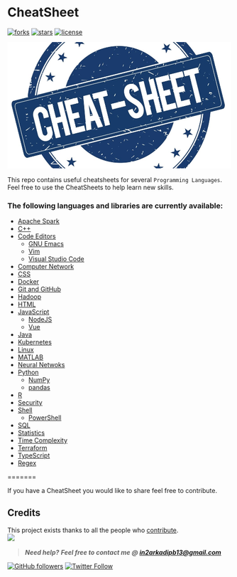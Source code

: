 # CheatSheet

[![forks](https://img.shields.io/github/forks/darkmatter18/cheatsheet?style=flat-square&label=started&logo=github)](https://github.com/darkmatter18/cheatsheet/netowrk)
[![stars](https://img.shields.io/github/stars/darkmatter18/cheatsheet?style=flat-square&logo=github)](https://github.com/darkmatter18/cheatsheet/stargazers)
[![license](https://img.shields.io/github/license/darkmatter18/cheatsheet?style=flat-square)](https://github.com/darkmatter18/cheatsheet/blob/master/LICENSE)

![logo](./images/logo.jpg)

This repo contains useful cheatsheets for several `Programming Languages`.
Feel free to use the CheatSheets to help learn new skills.

### The following languages and libraries are currently available:

- [Apache Spark](./Apache%20Spark)
- [C++](./C++)
- [Code Editors](./Code%20Editors)
  - [GNU Emacs](./Code%20Editors/GNU%20Emacs)
  - [Vim](./Code%20Editors/Vim)
  - [Visual Studio Code](./Code%20Editors/Visual%20Studio%20Code/)
- [Computer Network](./Computer%20Network)
- [CSS](./CSS)
- [Docker](./Docker)
- [Git and GitHub](./Git%20and%20GitHub)
- [Hadoop](./Hadoop)
- [HTML](./HTML)
- [JavaScript](./JavaScript)
  - [NodeJS](./JavaScript/NodeJS)
  - [Vue](./JavaScript/Vue)
- [Java](./Java)
- [Kubernetes](./Kubernetes)
- [Linux](./Linux)
- [MATLAB](./MATLAB)
- [Neural Netwoks](./Neural%20Networks)
- [Python](./Python)
  - [NumPy](./Python/NumPy)
  - [pandas](./Python/pandas)
- [R](./R)
- [Security](./Security)
- [Shell](./Shell)
  - [PowerShell](./Shell/PowerShell)
- [SQL](./SQL)
- [Statistics](./Statistics)
- [Time Complexity](./Time%20Complexity)
- [Terraform](./Terraform)
- [TypeScript](./TypeScript)
- [Regex](./Regex)

=======
  
If you have a CheatSheet you would like to share feel free to contribute. 

## Credits

This project exists thanks to all the people who [contribute](CONTRIBUTING.md).<br>
<a href="https://github.com/darkmatter18/cheatsheet/graphs/contributors"><img src="https://opencollective.com/cheatsheet/contributors.svg?width=890&button=false" /></a>

> **_Need help?_**
> **_Feel free to contact me @ [in2arkadipb13@gmail.com](mailto:in2arkadipb13@gmail.com)_**

[![GitHub followers](https://img.shields.io/github/followers/darkmatter18?color=1e88e5&label=Follow%20%40darkmatter18&logo=github&style=flat-square)](https://github.com/darkmatter18/) [![Twitter Follow](https://img.shields.io/twitter/follow/Arkadipb21?color=1e88e5&logo=twitter&style=flat-square)](https://twitter.com/Arkadipb21)
